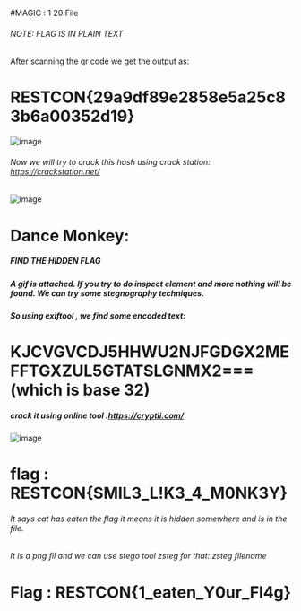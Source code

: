 #MAGIC : 1
20
File

###### NOTE: FLAG IS IN PLAIN TEXT

After scanning the qr code we get the output as:
# RESTCON{29a9df89e2858e5a25c83b6a00352d19}
![image](https://user-images.githubusercontent.com/60177793/91631901-bff7b800-e9fa-11ea-85e1-853a0e4c26e4.png)
###### Now we will try to crack this hash using crack station: https://crackstation.net/
![image](https://user-images.githubusercontent.com/60177793/91631834-59729a00-e9fa-11ea-9029-e4565694005a.png)


# Dance Monkey:
##### FIND THE HIDDEN FLAG
##### A gif is attached. If you try to do inspect element and more nothing will be found. We can try some stegnography techniques.
##### So using exiftool , we find some encoded text:
# KJCVGVCDJ5HHWU2NJFGDGX2MEFFTGXZUL5GTATSLGNMX2=== (which is base 32)
##### crack it using online tool :https://cryptii.com/
![image](https://user-images.githubusercontent.com/60177793/91632032-b458c100-e9fb-11ea-8144-9732b550e8d4.png)
# flag : RESTCON{SMIL3_L!K3_4_M0NK3Y}

###### It says cat has eaten the flag it means it is hidden somewhere and is in the file.
###### It is a png fil and we can use stego tool zsteg for that:  zsteg filename
# Flag : RESTCON{1_eaten_Y0ur_Fl4g}

